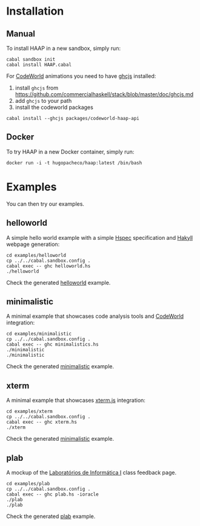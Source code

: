 
# Installation

## Manual

To install HAAP in a new sandbox, simply run:
```
cabal sandbox init
cabal install HAAP.cabal
```

For [CodeWorld](https://github.com/google/codeworld) animations you need to have [ghcjs](https://github.com/ghcjs/ghcjs) installed:
1. install `ghcjs` from https://github.com/commercialhaskell/stack/blob/master/doc/ghcjs.md
2. add `ghcjs` to your path
3. install the codeworld packages
```
cabal install --ghcjs packages/codeworld-haap-api
```

## Docker

To try HAAP in a new Docker container, simply run:
```
docker run -i -t hugopacheco/haap:latest /bin/bash
```

# Examples

You can then try our examples.

## helloworld

A simple hello world example with a simple [Hspec](https://hspec.github.io/) specification and [Hakyll](https://jaspervdj.be/hakyll/) webpage generation:

```
cd examples/helloworld
cp ../../cabal.sandbox.config .
cabal exec -- ghc helloworld.hs
./helloworld
```

Check the generated [helloworld](https://hpacheco.github.io/HAAP/examples/helloworld/site/index.html) example.

## minimalistic

A minimal example that showcases code analysis tools and [CodeWorld](https://github.com/google/codeworld) integration:

```
cd examples/minimalistic
cp ../../cabal.sandbox.config .
cabal exec -- ghc minimalistics.hs
./minimalistic
./minimalistic
```

Check the generated [minimalistic](https://hpacheco.github.io/HAAP/examples/minimalistic/site/index.html) example.

## xterm

A minimal example that showcases [xterm.js](https://xtermjs.org/) integration:

```
cd examples/xterm
cp ../../cabal.sandbox.config .
cabal exec -- ghc xterm.hs
./xterm
```

Check the generated [minimalistic](https://hpacheco.github.io/HAAP/examples/minimalistic/site/index.html) example.

## plab

A mockup of the [Laboratórios de Informática I](https://haslab.github.io/Teaching/LI1/) class feedback page.

```
cd examples/plab
cp ../../cabal.sandbox.config .
cabal exec -- ghc plab.hs -ioracle
./plab
./plab
```

Check the generated [plab](https://hpacheco.github.io/HAAP/examples/plab/site/index.html) example.





